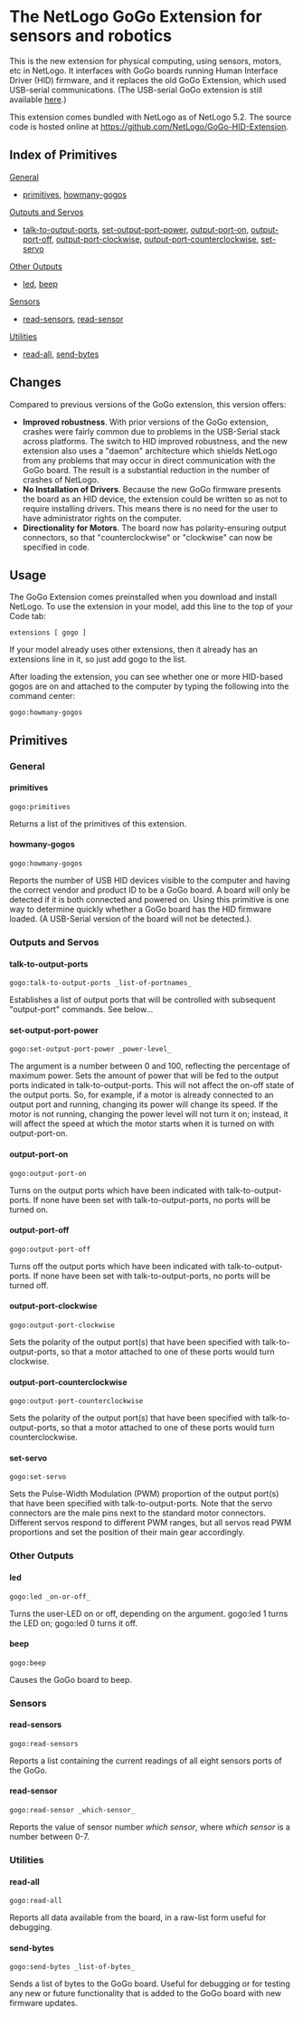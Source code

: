 # The NetLogo GoGo Extension for sensors and robotics

This is the new extension for physical computing, using sensors, motors, etc in NetLogo. It interfaces with GoGo boards running Human Interface Driver (HID) firmware, and it replaces the old GoGo Extension, which used USB-serial communications. (The USB-serial GoGo extension is still available  [here](https://github.com/NetLogo/GoGo-Serial-Extension).)  

This extension comes bundled with NetLogo as of NetLogo 5.2.  The source code is hosted online at
https://github.com/NetLogo/GoGo-HID-Extension.


## Index of Primitives

[General](#general)

- [primitives](#primitives), [howmany-gogos](#howmany-gogos)

[Outputs and Servos](#outputs-and-servos)

- [talk-to-output-ports](#talk-to-output-ports), [set-output-port-power](#set-output-port-power), [output-port-on](#output-port-on), [output-port-off](#output-port-off), [output-port-clockwise](#output-port-clockwise), [output-port-counterclockwise](#output-port-counterclockwise), [set-servo](#set-servo)

[Other Outputs](#other-outputs)

- [led](#led), [beep](#beep)

[Sensors](#sensors)

- [read-sensors](#read-sensors), [read-sensor](#read-sensor)

[Utilities](#utilities)

- [read-all](#read-all), [send-bytes](#send-bytes)


## Changes

Compared to previous versions of the GoGo extension, this version offers:

- **Improved robustness**.  With prior versions of the GoGo extension, crashes were fairly common due to problems in the USB-Serial stack across platforms.  The switch to HID improved robustness, and the new extension also uses a "daemon" architecture which shields NetLogo from any problems that may occur in direct communication with the GoGo board.  The result is a substantial reduction in the number of crashes of NetLogo.
- **No Installation of Drivers**. Because the new GoGo firmware presents the board as an HID device, the extension could be written so as not to require installing drivers.  This means there is no need for the user to have administrator rights on the computer.
- **Directionality for Motors**. The board now has polarity-ensuring output connectors, so that "counterclockwise" or "clockwise" can now be specified in code.


## Usage

The GoGo Extension comes preinstalled when you download and install NetLogo. To use the extension in your model, add this line to the top of your Code tab:

    extensions [ gogo ]
   
If your model already uses other extensions, then it already has an extensions line in it, so just add gogo to the list.

After loading the extension, you can see whether one or more HID-based gogos are on and attached to the computer by typing the following into the command center:

	gogo:howmany-gogos
	

## Primitives

### General

#### primitives

`gogo:primitives`

Returns a list of the primitives of this extension.

#### howmany-gogos

`gogo:howmany-gogos`

Reports the number of USB HID devices visible to the computer and having the correct vendor and product ID to be a GoGo board.  A board will only be detected if it is both connected and powered on.  Using this primitive is one way to determine quickly whether a GoGo board has the HID firmware loaded. (A USB-Serial version of the board will not be detected.).

### Outputs and Servos


#### talk-to-output-ports 

`gogo:talk-to-output-ports _list-of-portnames_`

Establishes a list of output ports that will be controlled with subsequent "output-port" commands.  See below...


#### set-output-port-power

`gogo:set-output-port-power _power-level_`

The argument is a number between 0 and 100, reflecting the percentage of maximum power.  Sets the amount of power that will be fed to the output ports indicated in talk-to-output-ports. This will not affect the on-off state of the output ports.  So, for example, if a motor is already connected to an output port and running, changing its power will change its speed.  If the motor is not running, changing the power level will not turn it on; instead, it will affect the speed at which the motor starts when it is turned on with output-port-on.

#### output-port-on

`gogo:output-port-on`

Turns on the output ports which have been indicated with talk-to-output-ports. If none have been set with talk-to-output-ports, no ports will be turned on.

#### output-port-off

`gogo:output-port-off`

Turns off the output ports which have been indicated with talk-to-output-ports. If none have been set with talk-to-output-ports, no ports will be turned off.

#### output-port-clockwise

`gogo:output-port-clockwise`

Sets the polarity of the output port(s) that have been specified with talk-to-output-ports, so that a motor attached to one of these ports would turn clockwise.


#### output-port-counterclockwise

`gogo:output-port-counterclockwise`

Sets the polarity of the output port(s) that have been specified with talk-to-output-ports, so that a motor attached to one of these ports would turn counterclockwise.


#### set-servo

`gogo:set-servo`

Sets the Pulse-Width Modulation (PWM) proportion of the output port(s) that have been specified with talk-to-output-ports.  Note that the servo connectors are the male pins next to the standard motor connectors.  Different servos respond to different PWM ranges, but all servos read PWM proportions and set the position of their main gear accordingly.



### Other Outputs

#### led
`gogo:led _on-or-off_`

Turns the user-LED on or off, depending on the argument.  gogo:led 1 turns the LED on; gogo:led 0 turns it off.


#### beep
`gogo:beep`

Causes the GoGo board to beep.


### Sensors

#### read-sensors
`gogo:read-sensors`

Reports a list containing the current readings of all eight sensors ports of the GoGo.

#### read-sensor
`gogo:read-sensor _which-sensor_`

Reports the value of sensor number _which sensor_, where _which sensor_ is a number between 0-7.




### Utilities

#### read-all
`gogo:read-all`

Reports all data available from the board, in a raw-list form useful for debugging.


#### send-bytes
`gogo:send-bytes _list-of-bytes_`

Sends a list of bytes to the GoGo board.  Useful for debugging or for testing any new or future functionality that is added to the GoGo board with new firmware updates.




[carex]: http://ccl.northwestern.edu/netlogo/docs/images/gogo/netlogolab-example1-on_off_buttons.png "Car Example"
[turtle]: https://github.com/NetLogo/NW-Extension/raw/master/turtle.gif  "Turtle"
[link]: https://github.com/NetLogo/NW-Extension/raw/master/link.gif  "Link"